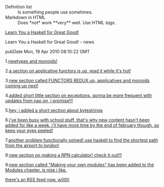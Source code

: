 
<dl>
  <dt>Definition list</dt>
  <dd>Is something people use sometimes.</dd>

  <dt>Markdown in HTML</dt>
  <dd>Does *not* work **very** well. Use HTML <em>tags</em>.</dd>
</dl>



[Learn You a Haskell for Great Good!](http://learnyouahaskell.com)

Learn You a Haskell for Great Good! - news

pubDate Mon, 19 Apr 2010 08:10:22 GMT


1.[newtypes and monoids!](http://learnyouahaskell.com/chapters)

2.[a section on applicative functors is up, read it while it's hot!](http://learnyouahaskell.com/chapters)
       
3.[new section called FUNCTORS REDUX up, applicatives and monoids coming up next!](http://learnyouahaskell.com/chapters)

4.[added short little section on exceptions, gonna be more frequent with updates from nao on, i promise!!!](http://learnyouahaskell.com/chapters)
        
5.[hey, i added a short section about bytestrings](http://learnyouahaskell.com/chapters)
        
6.[i've been busy with school stuff, that's why new content hasn't been added for like a week. i'll have more time by the end of february though, so keep your eyes peeled!](http://learnyouahaskell.com/chapters)
        
        
7.[another problem functionally solved! use haskell to find the shortest path from the airport to london!](http://learnyouahaskell.com/chapters)
        
        
8.[new section on making a RPN calculator! check it out!!!](http://learnyouahaskell.com/chapters)
       
       
9.[new section called "Making your own modules" has been added to the Modules chapter. is nise i like.](http://learnyouahaskell.com/chapters)
        
        
[there's an RSS feed now. w00t!](http://learnyouahaskell.com/chapters)

